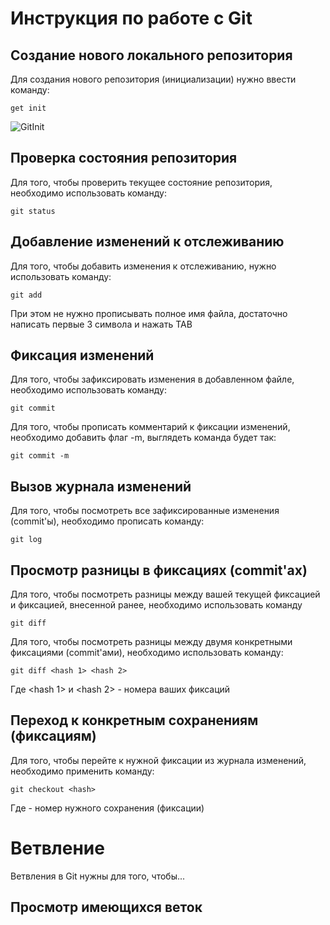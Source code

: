 # **Инструкция по работе с Git**

## Создание нового локального репозитория ##

Для создания нового репозитория (инициализации) нужно ввести команду:

    get init

![GitInit](GitInit.jpg)

## Проверка состояния репозитория

Для того, чтобы проверить текущее состояние репозитория, необходимо использовать команду:

    git status

## Добавление изменений к отслеживанию

Для того, чтобы добавить изменения к отслеживанию, нужно использовать команду:

    git add

При этом не нужно прописывать полное имя файла, достаточно написать первые 3 символа и нажать TAB

## Фиксация изменений

Для того, чтобы зафиксировать изменения в добавленном файле, необходимо использовать команду:

    git commit

Для того, чтобы прописать комментарий к фиксации изменений, необходимо добавить флаг -m, выглядеть команда будет так:

    git commit -m

## Вызов журнала изменений

Для того, чтобы посмотреть все зафиксированные изменения (commit'ы), необходимо прописать команду:

    git log

## Просмотр разницы в фиксациях (commit'ах)

Для того, чтобы посмотреть разницы между вашей текущей фиксацией и  фиксацией, внесенной ранее, необходимо использовать команду 

    git diff

Для того, чтобы посмотреть разницы между двумя конкретными фиксациями (commit'ами), необходимо использовать команду:

    git diff <hash 1> <hash 2>

Где <hash 1> и <hash 2> - номера ваших фиксаций

## Переход к конкретным сохранениям (фиксациям)

Для того, чтобы перейте к нужной фиксации из журнала изменений, необходимо применить команду:

    git checkout <hash>

Где <hash> - номер нужного сохранения (фиксации)

# Ветвление

Ветвления в Git нужны для того, чтобы...

## Просмотр имеющихся веток